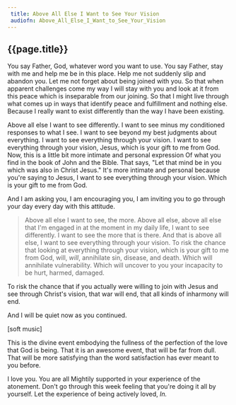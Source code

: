 ```yaml
---
 title: Above All Else I Want to See Your Vision
 audiofn: Above_All_Else_I_Want_to_See_Your_Vision
---
```


## {{page.title}}

You say Father, God, whatever word you want to use. You say Father, stay
with me and help me be in this place. Help me not suddenly slip and
abandon you. Let me not forget about being joined with you. So that when
apparent challenges come my way I will stay with you and look at it
from this peace which is inseparable from our joining. So that I might
live through what comes up in ways that identify peace and fulfillment
and nothing else. Because I really want to exist differently than the
way I have been existing.

Above all else I want to see differently. I want to see minus my
conditioned responses to what I see. I want to see beyond my best
judgments about everything. I want to see everything through your
vision. I want to see everything through your vision, Jesus, which is
your gift to me from God. Now, this is a little bit more intimate and
personal expression Of what you find in the book of John and the Bible.
That says, "Let that mind be in you which was also in Christ Jesus."
It's more intimate and personal because you're saying to Jesus, I want
to see everything through your vision. Which is your gift to me from
God.

And I am asking you, I am encouraging you, I am inviting you to go
through your day every day with this attitude.

> Above all else I want to see, the more. Above all else, above all else
> that I'm engaged in at the moment in my daily life, I want to see
> differently. I want to see the more that is there. And that is above all
> else, I want to see everything through your vision. To risk the chance
> that looking at everything through your vision, which is your gift to me
> from God, will, *will*, annihilate sin, disease, and death. Which will
> annihilate vulnerability. Which will uncover to you your incapacity to
> be hurt, harmed, damaged.

To risk the chance that if you actually were willing to join with Jesus
and see through Christ's vision, that war will end, that all kinds of
inharmony will end.

And I will be quiet now as you continued.

[soft music]

This is the divine event embodying the fullness of
the perfection of the love that God is being. That it is an awesome
event, that will be far from dull. That will be more satisfying than the
word satisfaction has ever meant to you before.

I love you. You are all Mightily supported in your experience of the
atonement. Don't go through this week feeling that you're doing it all
by yourself. Let the experience of being actively loved, *In.*

